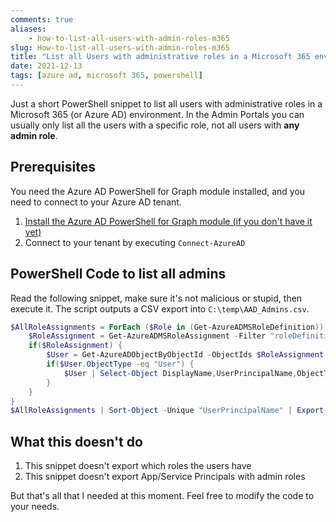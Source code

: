 ```yaml
---
comments: true
aliases:
    - how-to-list-all-users-with-admin-roles-m365
slug: How-to-list-all-users-with-admin-roles-m365
title: "List all Users with administrative roles in a Microsoft 365 environment"
date: 2021-12-13
tags: [azure ad, microsoft 365, powershell]
---
```


Just a short PowerShell snippet to list all users with administrative roles in a Microsoft 365 (or Azure AD) environment. In the Admin Portals you can usually only list all the users with a specific role, not all users with **any admin role**.

## Prerequisites

You need the Azure AD PowerShell for Graph module installed, and you need to connect to your Azure AD tenant.

1. [Install the Azure AD PowerShell for Graph module (if you don't have it yet)](https://docs.microsoft.com/en-us/powershell/azure/active-directory/install-adv2?view=azureadps-2.0)
1. Connect to your tenant by executing `Connect-AzureAD`

## PowerShell Code to list all admins

Read the following snippet, make sure it's not malicious or stupid, then execute it. The script outputs a CSV export into `C:\temp\AAD_Admins.csv`.

```powershell
$AllRoleAssignments = ForEach ($Role in (Get-AzureADMSRoleDefinition)) {
    $RoleAssignment = Get-AzureADMSRoleAssignment -Filter "roleDefinitionId eq '$($Role.Id)'"
    if($RoleAssignment) {
        $User = Get-AzureADObjectByObjectId -ObjectIds $RoleAssignment.PrincipalId
        if($User.ObjectType -eq "User") {
            $User | Select-Object DisplayName,UserPrincipalName,ObjectType
        }
    }
}
$AllRoleAssignments | Sort-Object -Unique "UserPrincipalName" | Export-csv -Encoding utf8 -NoTypeInformation -Path C:\temp\AAD_Admins.csv
```

## What this doesn't do

1. This snippet doesn't export which roles the users have
1. This snippet doesn't export App/Service Principals with admin roles

But that's all that I needed at this moment. Feel free to modify the code to your needs.
